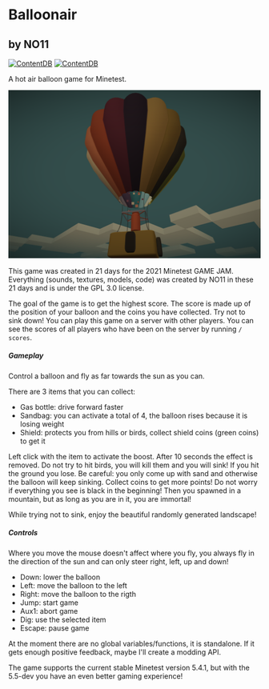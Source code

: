 # Balloonair
## by NO11

[![ContentDB](https://content.minetest.net/packages/NO11/balloonair/shields/title/)](https://content.minetest.net/packages/NO11/balloonair/)
[![ContentDB](https://content.minetest.net/packages/NO11/balloonair/shields/downloads/)](https://content.minetest.net/packages/NO11/balloonair/)

A hot air balloon game for Minetest.

![screenshot](https://github.com/NO411/Balloonair/blob/main/screenshot.png)

This game was created in 21 days for the 2021 Minetest GAME JAM.
Everything (sounds, textures, models, code) was created by NO11 in these 21 days and is under the GPL 3.0 license.

The goal of the game is to get the highest score. The score is made up of the position of your balloon and the coins you have collected.
Try not to sink down!
You can play this game on a server with other players. You can see the scores of all players who have been on the server by running `/ scores`.

##### Gameplay

Control a balloon and fly as far towards the sun as you can.

There are 3 items that you can collect:

* Gas bottle: drive forward faster
* Sandbag: you can activate a total of 4, the balloon rises because it is losing weight
* Shield: protects you from hills or birds, collect shield coins (green coins) to get it

Left click with the item to activate the boost. After 10 seconds the effect is removed.
Do not try to hit birds, you will kill them and you will sink! If you hit the ground you lose. Be careful: you only come up with sand and otherwise the balloon will keep sinking.
Collect coins to get more points!
Do not worry if everything you see is black in the beginning! Then you spawned in a mountain, but as long as you are in it, you are immortal!

While trying not to sink, enjoy the beautiful randomly generated landscape!

##### Controls

Where you move the mouse doesn't affect where you fly, you always fly in the direction of the sun and can only steer right, left, up and down!

* Down: lower the balloon
* Left: move the balloon to the left
* Right: move the balloon to the rigth
* Jump: start game
* Aux1: abort game
* Dig: use the selected item
* Escape: pause game

At the moment there are no global variables/functions, it is standalone.
If it gets enough positive feedback, maybe I'll create a modding API.

The game supports the current stable Minetest version 5.4.1, but with the 5.5-dev you have an even better gaming experience!
